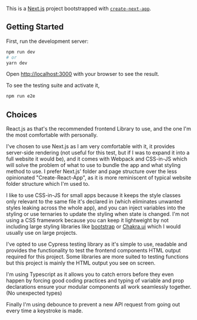 This is a [Next.js](https://nextjs.org/) project bootstrapped with [`create-next-app`](https://github.com/vercel/next.js/tree/canary/packages/create-next-app).

## Getting Started

First, run the development server:

```bash
npm run dev
# or
yarn dev
```

Open [http://localhost:3000](http://localhost:3000) with your browser to see the result.

To see the testing suite and activate it,

```bash
npm run e2e
```

## Choices

React.js as that's the recommended frontend Library to use, and the one I'm the most comfortable with personally.

I've chosen to use Next.js as I am very comfortable with it, it provides server-side rendering (not useful for this test, but if I was to expand it into a full website it would be), and it comes with Webpack and CSS-in-JS which will solve the problem of what to use to bundle the app and what styling method to use. I prefer Next.js' folder and page structure over the less opinionated "Create-React-App", as it is more reminiscent of typical website folder structure which I'm used to.

I like to use CSS-in-JS for small apps because it keeps the style classes only relevant to the same file it's declared in (which eliminates unwanted styles leaking across the whole app), and you can inject variables into the styling or use ternaries to update the styling when state is changed. I'm not using a CSS framework because you can keep it lightweight by not including large styling libraries like [bootstrap](https://getbootstrap.com/docs/5.0/getting-started/introduction/) or [Chakra.ui](https://chakra-ui.com/) which I would usually use on large projects.

I've opted to use Cypress testing library as it's simple to use, readable and provides the functionality to test the frontend components HTML output required for this project. Some libraries are more suited to testing functions but this project is mainly the HTML output you see on screen.

I'm using Typescript as it allows you to catch errors before they even happen by forcing good coding practices and typing of variable and prop declarations ensure your modular components all work seamlessly together. (No unexpected types)

Finally I'm using debounce to prevent a new API request from going out every time a keystroke is made.
